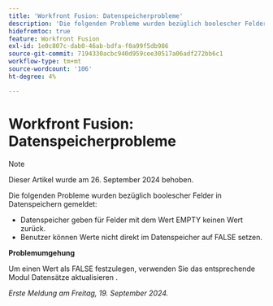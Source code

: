 ```yaml
---
title: 'Workfront Fusion: Datenspeicherprobleme'
description: 'Die folgenden Probleme wurden bezüglich boolescher Felder in Datenspeichern gemeldet: Datenspeicher geben für Felder mit dem Wert EMPTY keinen Wert zurück und Benutzer können Werte nicht direkt im Datenspeicher auf FALSE setzen.'
hidefromtoc: true
feature: Workfront Fusion
exl-id: 1e0c807c-dab0-46ab-bdfa-f0a99f5db986
source-git-commit: 7194330acbc940d959cee30517a06adf272bb6c1
workflow-type: tm+mt
source-wordcount: '106'
ht-degree: 4%

---
```


# Workfront Fusion: Datenspeicherprobleme

>[!NOTE]
>
>Dieser Artikel wurde am 26. September 2024 behoben.

Die folgenden Probleme wurden bezüglich boolescher Felder in Datenspeichern gemeldet:

* Datenspeicher geben für Felder mit dem Wert EMPTY keinen Wert zurück.
* Benutzer können Werte nicht direkt im Datenspeicher auf FALSE setzen.

**Problemumgehung**

Um einen Wert als FALSE festzulegen, verwenden Sie das entsprechende Modul Datensätze aktualisieren .

_Erste Meldung am Freitag, 19. September 2024._
